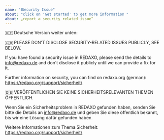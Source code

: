 ```yaml
---
name: "❗️Security Issue"
about: "click on 'Get started' to get more information "
about: „report a security related issue“
---
```


🇩🇪 Deutsche Version weiter unten: 


🇬🇧 PLEASE DON'T DISCLOSE SECURITY-RELATED ISSUES PUBLICLY, SEE BELOW.

If you have found a security issue in REDAXO, please send the details to info@redaxo.de and don't disclose it publicly until we can provide a fix for it. 

Further information on security, you can find on redaxo.org (german): https://redaxo.org/support/sicherheit/ 



🇩🇪 VERÖFFENTLICHEN SIE KEINE SICHERHEITSRELEVANTEN THEMEN ÖFFENTLICH.

Wenn Sie ein Sicherheitsproblem in REDAXO gefunden haben, senden Sie bitte die Details an info@redaxo.de und geben Sie diese öffentlich bekannt, bis wir eine Lösung dafür gefunden haben. 

Weitere Informationen zum Thema Sicherheit: https://redaxo.org/support/sicherheit/
